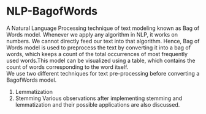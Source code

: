 # NLP-BagofWords
A Natural Language Processing technique of text modeling known as Bag of Words model. Whenever we apply any algorithm in NLP, it works on numbers. We cannot directly feed our text into that algorithm. Hence, Bag of Words model is used to preprocess the text by converting it into a bag of words, which keeps a count of the total occurrences of most frequently used words.This model can be visualized using a table, which contains the count of words corresponding to the word itself.  
We use two different techniques for text pre-processing before converting a BagofWords model.  
 1. Lemmatization
 2. Stemming 
Various observations after implementing stemming and lemmatization and their possible applications are also discussed.
